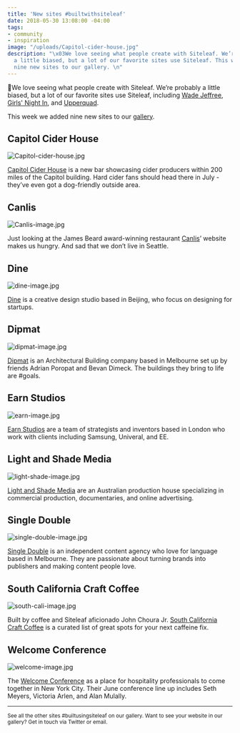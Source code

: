 ```yaml
---
title: 'New sites #builtwithsiteleaf'
date: 2018-05-30 13:08:00 -04:00
tags:
- community
- inspiration
image: "/uploads/Capitol-cider-house.jpg"
description: "\x03We love seeing what people create with Siteleaf. We’re probably
  a little biased, but a lot of our favorite sites use Siteleaf. This week we added
  nine new sites to our gallery. \n"
---
```


We love seeing what people create with Siteleaf. We’re probably a little biased, but a lot of our favorite sites use Siteleaf, including [Wade Jeffree](http://www.wadejeffree.com/), [Girls' Night In](http://girlsnightinclub.com/), and [Upperquad](https://upperquad.com/). 

This week we added nine new sites to our [gallery](https://www.siteleaf.com/gallery/). 

## Capitol Cider House

![Capitol-cider-house.jpg](/uploads/Capitol-cider-house.jpg)

[Capitol Cider House](https://capitolciderhouse.com/) is a new bar showcasing cider producers within 200 miles of the Capitol building. Hard cider fans should head there in July - they’ve even got a dog-friendly outside area. 

## Canlis

![Canlis-image.jpg](/uploads/Canlis-image.jpg)

Just looking at the James Beard award-winning restaurant [Canlis](https://canlis.com/)’ website makes us hungry. And sad that we don’t live in Seattle. 

## Dine

![dine-image.jpg](/uploads/dine-image.jpg)

[Dine](https://dinehq.com/) is a creative design studio based in Beijing, who focus on designing for startups. 

## Dipmat

![dipmat-image.jpg](/uploads/dipmat-image.jpg)

[Dipmat](http://www.dimpat.com.au/) is an Architectural Building company based in Melbourne set up by friends Adrian Poropat and Bevan Dimeck. The buildings they bring to life are #goals.

## Earn Studios

![earn-image.jpg](/uploads/earn-image.jpg)

[Earn Studios](https://www.earnstudios.com/) are a team of strategists and inventors based in London who work with clients including Samsung, Univeral, and EE. 

## Light and Shade Media

![light-shade-image.jpg](/uploads/light-shade-image.jpg)

[Light and Shade Media](https://lightandshademedia.com/) are an Australian production house specializing in commercial production, documentaries, and online advertising.

## Single Double

![single-double-image.jpg](/uploads/single-double-image.jpg)

[Single Double](https://singledouble.co/) is an independent content agency who love for language based in Melbourne. They are passionate about turning brands into publishers and making content people love.

## South California Craft Coffee

![south-cali-image.jpg](/uploads/south-cali-image.jpg)

Built by coffee and Siteleaf aficionado John Choura Jr. [South California Craft Coffee](http://socal.coffee/) is a curated list of great spots for your next caffeine fix. 

## Welcome Conference

![welcome-image.jpg](/uploads/welcome-image.jpg)

The [Welcome Conference](http://thewelcomeconference.com/) as a place for hospitality professionals to come together in New York City. Their June conference line up includes Seth Meyers, Victoria Arlen, and Alan Mulally.

______________

<small>See all the other sites #builtusingsiteleaf on our gallery. 
Want to see your website in our gallery? Get in touch via Twitter or email.</small>